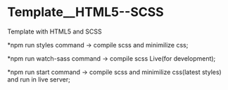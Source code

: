 # Template__HTML5--SCSS
Template with HTML5 and SCSS


*npm run styles command -> compile scss and minimilize css; 

*npm run watch-sass command -> compile scss Live(for development);	

*npm run start command -> compile scss and minimilize css(latest styles) and run in live server;		                                   

